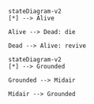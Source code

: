 ```mermaid
stateDiagram-v2
[*] --> Alive

Alive --> Dead: die

Dead --> Alive: revive
```

```mermaid
stateDiagram-v2
[*] --> Grounded

Grounded --> Midair

Midair --> Grounded
```